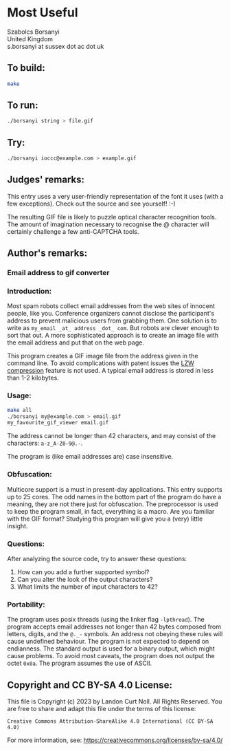 # Most Useful

Szabolcs Borsanyi  
United Kingdom  
s.borsanyi at sussex dot ac dot uk


## To build:

```sh
make
```


## To run:

```sh
./borsanyi string > file.gif
```


## Try:

```sh
./borsanyi ioccc@example.com > example.gif
```


## Judges' remarks:

This entry uses a very user-friendly representation of the font
it uses (with a few exceptions).   Check out the source and see
yourself!  :-)

The resulting GIF file is likely to puzzle optical character
recognition tools.  The amount of imagination necessary to
recognise the @ character will certainly challenge a few
anti-CAPTCHA tools.


## Author's remarks:

### Email address to gif converter

### Introduction:

Most spam robots collect email addresses from the web sites of
innocent people, like you. Conference organizers cannot disclose
the participant's address to prevent malicious users from
grabbing them. One solution is to write as `my_email _at_ address
_dot_ com`. But robots are clever enough to sort that out.  A
more sophisticated approach is to create an image file with the
email address and put that on the web page.

This program creates a GIF image file from the address given in the command
line. To avoid complications with patent issues the [LZW
compression](https://en.wikipedia.org/wiki/Lempel-Ziv-Welch) feature is not
used. A typical email address is stored in less than 1-2 kilobytes.

### Usage:

```sh
make all
./borsanyi my@example.com > email.gif
my_favourite_gif_viewer email.gif
```

The address cannot be longer than 42 characters, and may consist of
the characters: `a-z_A-Z0-9@.-`.

The program is (like email addresses are) case insensitive.

### Obfuscation:

Multicore support is a must in present-day applications. This
entry supports up to 25 cores.  The odd names in the bottom
part of the program do have a meaning, they are not there just
for obfuscation. The preprocessor is used to keep the program
small, in fact, everything is a macro. Are you familiar with
the GIF format? Studying this program will give you a (very)
little insight.

### Questions:

After analyzing the source code, try to answer these questions:

1. How can you add a further supported symbol?
2. Can you alter the look of the output characters?
3. What limits the number of input characters to 42?

### Portability:

The program uses posix threads (using the linker flag `-lpthread`).
The program accepts email addresses not longer than 42 bytes
composed from letters, digits, and the `@._-` symbols. An address
not obeying these rules will cause undefined behaviour.  The
program is not expected to depend on endianness.  The standard
output is used for a binary output, which might cause problems.
To avoid most caveats, the program does not output the octet
`0x0a`.  The program assumes the use of ASCII.


## Copyright and CC BY-SA 4.0 License:

This file is Copyright (c) 2023 by Landon Curt Noll.  All Rights Reserved.
You are free to share and adapt this file under the terms of this license:

    Creative Commons Attribution-ShareAlike 4.0 International (CC BY-SA 4.0)

For more information, see: https://creativecommons.org/licenses/by-sa/4.0/
